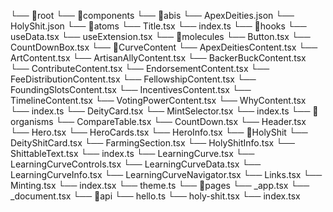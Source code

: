 └── 📁root
    └── 📁components
        └── 📁abis
            └── ApexDeities.json
            └── HolyShit.json
        └── 📁atoms
            └── Title.tsx
            └── index.ts
        └── 📁hooks
            └── useData.tsx
            └── useExtension.tsx
        └── 📁molecules
            └── Button.tsx
            └── CountDownBox.tsx
            └── 📁CurveContent
                └── ApexDeitiesContent.tsx
                └── ArtContent.tsx
                └── ArtisanAllyContent.tsx
                └── BackerBuckContent.tsx
                └── ContributeContent.tsx
                └── EndorsementContent.tsx
                └── FeeDistributionContent.tsx
                └── FellowshipContent.tsx
                └── FoundingSlotsContent.tsx
                └── IncentivesContent.tsx
                └── TimelineContent.tsx
                └── VotingPowerContent.tsx
                └── WhyContent.tsx
                └── index.ts
            └── DeityCard.tsx
            └── MintSelector.tsx
            └── index.ts
        └── 📁organisms
            └── CompareTable.tsx
            └── CountDown.tsx
            └── Header.tsx
            └── Hero.tsx
            └── HeroCards.tsx
            └── HeroInfo.tsx
            └── 📁HolyShit
                └── DeityShitCard.tsx
                └── FarmingSection.tsx
                └── HolyShitInfo.tsx
                └── ShittableText.tsx
                └── index.ts
            └── LearningCurve.tsx
            └── LearningCurveControls.tsx
            └── LearningCurveData.tsx
            └── LearningCurveInfo.tsx
            └── LearningCurveNavigator.tsx
            └── Links.tsx
            └── Minting.tsx
            └── index.tsx
        └── theme.ts
    └── 📁pages
        └── _app.tsx
        └── _document.tsx
        └── 📁api
            └── hello.ts
        └── holy-shit.tsx
        └── index.tsx